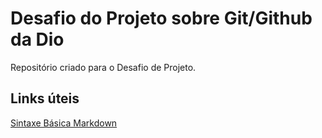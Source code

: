 # Desafio do Projeto sobre Git/Github da Dio
Repositório criado para o Desafio de Projeto.

## Links úteis
[Sintaxe Básica Markdown](https://www.markdownguide.org/basic-syntax/)
